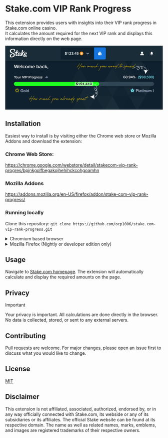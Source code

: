 # Stake.com VIP Rank Progress
This extension provides users with insights into their VIP rank progress in Stake.com online casino.<br>
It calculates the amount required for the next VIP rank and displays this information directly on the web page.

![Screenshot of Extension](./screenshot/screenshot.png)

## Installation
Easiest way to install is by visiting either the Chrome web store or Mozilla Addons and download the extension:
### Chrome Web Store:
https://chrome.google.com/webstore/detail/stakecom-vip-rank-progres/bpjnkgolfbegakojhehihckcohgoamhn

### Mozilla Addons
https://addons.mozilla.org/en-US/firefox/addon/stake-com-vip-rank-progress/

### Running locally
Clone this repository: `git clone https://github.com/ocp1006/stake.com-vip-rank-progress.git`
<details>
<summary>Chromium based browser</summary>

1. Type `chrome://extensions/`
2. Enable "Developer mode".
3. Click on "Load unpacked".
4. Navigate to the directory where you cloned the repository and select it.
 
</details>

<details>
<summary>Mozilla Firefox (Nightly or developer edition only)</summary>

1. Type `about:debugging`.
2. Click on "Load Temporary Add-on".
3. Navigate to the directory where you cloned the repository and select the `manifest.json` file.
 
</details>

## Usage

Navigate to [Stake.com homepage](https://stake.com/). The extension will automatically calculate and display the required amounts on the page.

## Privacy
> [!IMPORTANT]
> Your privacy is important. All calculations are done directly in the browser.<br>
> No data is collected, stored, or sent to any external servers.

## Contributing

Pull requests are welcome. For major changes, please open an issue first to discuss what you would like to change.

## License

[MIT](https://choosealicense.com/licenses/mit/)

## Disclaimer

This extension is not affiliated, associated, authorized, endorsed by, or in any way officially connected with Stake.com, its webside or any of its subsidiaries or its affiliates. The official Stake website can be found at its respective domain. The name as well as related names, marks, emblems, and images are registered trademarks of their respective owners.
